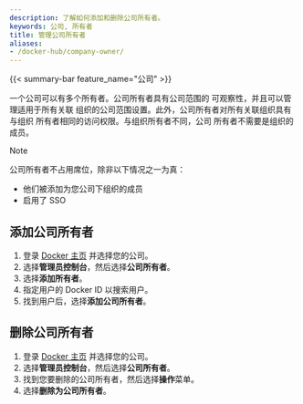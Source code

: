 ```yaml
---
description: 了解如何添加和删除公司所有者。
keywords: 公司, 所有者
title: 管理公司所有者
aliases:
- /docker-hub/company-owner/
---
```


{{< summary-bar feature_name="公司" >}}

一个公司可以有多个所有者。公司所有者具有公司范围的
可观察性，并且可以管理适用于所有关联
组织的公司范围设置。此外，公司所有者对所有关联组织具有与组织
所有者相同的访问权限。与组织所有者不同，公司
所有者不需要是组织的成员。

> [!NOTE]
>
> 公司所有者不占用席位，除非以下情况之一为真：
>
>   - 他们被添加为您公司下组织的成员
>   - 启用了 SSO

## 添加公司所有者

1. 登录 [Docker 主页](https://app.docker.com) 并选择您的公司。
1. 选择**管理员控制台**，然后选择**公司所有者**。
1. 选择**添加所有者**。
1. 指定用户的 Docker ID 以搜索用户。
1. 找到用户后，选择**添加公司所有者**。

## 删除公司所有者

1. 登录 [Docker 主页](https://app.docker.com) 并选择您的公司。
1. 选择**管理员控制台**，然后选择**公司所有者**。
1. 找到您要删除的公司所有者，然后选择**操作**菜单。
1. 选择**删除为公司所有者**。